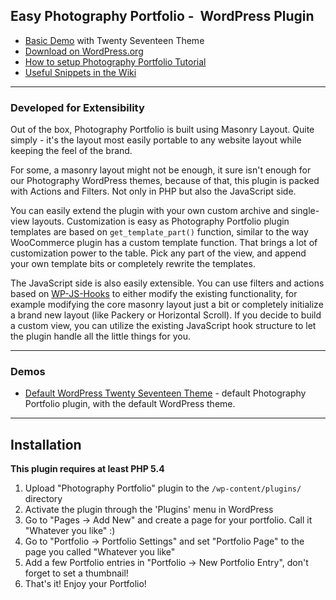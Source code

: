 ## Easy Photography Portfolio -  WordPress Plugin
* [Basic Demo](http://default.portfolio.bycolormelon.com/) with Twenty Seventeen Theme
* [Download on WordPress.org](https://wordpress.org/plugins/photography-portfolio/)
* [How to setup Photography Portfolio Tutorial](https://youtu.be/b5mevuD-hPI?list=PLhppommwLJT7s8fdVDlGzrZoiS8j_yr7W)
* [Useful Snippets in the Wiki](https://github.com/justnorris/easy-photography-portfolio/wiki)

---


### Developed for Extensibility

Out of the box, Photography Portfolio is built using Masonry Layout.
Quite simply - it's the layout most easily portable to any website layout while keeping the feel of the brand.

For some, a masonry layout might not be enough, it sure isn't enough for our Photography WordPress themes, because of that, this plugin is packed with Actions and Filters. Not only in PHP but also the JavaScript side.

You can easily extend the plugin with your own custom archive and single-view layouts. Customization is easy as Photography Portfolio plugin templates are based on `get_template_part()` function, similar to the way WooCommerce plugin has a custom template function. That brings a lot of customization power to the table. Pick any part of the view, and append your own template bits or completely rewrite the templates.

The JavaScript side is also easily extensible.
You can use filters and actions based on [WP-JS-Hooks](https://github.com/carldanley/WP-JS-Hooks) to either modify the existing functionality, for example modifying the core masonry layout just a bit or completely initialize a brand new layout (like Packery or Horizontal Scroll). If you decide to build a custom view, you can utilize the existing JavaScript hook structure to let the plugin handle all the little things for you.

---

### Demos

* [Default WordPress Twenty Seventeen Theme](http://default.portfolio.bycolormelon.com/) - default Photography Portfolio plugin, with the default WordPress theme.
---

## Installation

**This plugin requires at least PHP 5.4**

1. Upload "Photography Portfolio" plugin to the `/wp-content/plugins/` directory
2. Activate the plugin through the 'Plugins' menu in WordPress
3. Go to "Pages -> Add New" and create a page for your portfolio. Call it "Whatever you like" :)
4. Go to "Portfolio -> Portfolio Settings" and set "Portfolio Page" to the page you called "Whatever you like"
5. Add a few Portfolio entries in "Portfolio -> New Portfolio Entry", don't forget to set a thumbnail!
6. That's it! Enjoy your Portfolio!

